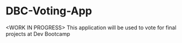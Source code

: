 # DBC-Voting-App
&lt;WORK IN PROGRESS> This application will be used to vote for final projects at Dev Bootcamp
